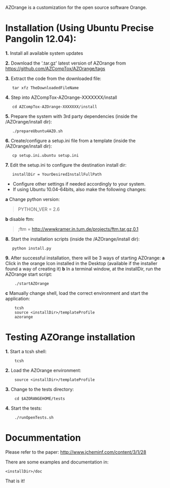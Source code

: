 AZOrange is a customization for the open source software Orange. 

Installation (Using Ubuntu Precise Pangolin 12.04):
===============================================================================
**1.** Install all available system updates

**2.** Download the '.tar.gz' latest version of AZOrange from https://github.com/AZCompTox/AZOrange/tags 

**3.** Extract the code from the downloaded file:

       tar xfz TheDownloadedFileName
**4.** Step into AZCompTox-AZOrange-XXXXXXX/install

       cd AZCompTox-AZOrange-XXXXXXX/install
       
**5.** Prepare the system with 3rd party dependencies (inside the <installDir>/AZOrange/install dir):
       
       ./prepareUbuntu4AZO.sh
       
**6.** Create/configure a setup.ini file from a template (inside the <installDir>/AZOrange/install dir):

       cp setup.ini.ubuntu setup.ini
       
**7.** Edit the setup.ini to configure the destination install dir:

       installDir = YourDesiredInstallFullPath
       
   * Configure other settings if needed accordingly to your system.
   * If using Ubuntu 10.04-64bits, also make the following changes:
        
   **a** Change python version:
   > PYTHON_VER = 2.6
   
   **b** disable ftm:
   > ;ftm = http://wwwkramer.in.tum.de/projects/ftm.tar.gz,0.1
           
**8.** Start the installation scripts (inside the <installDir>/AZOrange/install dir):

       python install.py
       
**9.** After successful installation, there will be 3 ways of starting AZOrange:
    **a** Click in the orange Icon installed in the Desktop (available if the installer found a way of creating it)
    **b** In a terminal window, at the installDir, run the AZOrange start script:
    
        ./startAZOrange
        
   **c** Manually change shell, load the correct environment and start the application:
    
        tcsh
        source <installDir>/templateProfile
        azorange


Testing AZOrange installation
===============================================================================

**1.** Start a tcsh shell:

        tcsh
**2.** Load the AZOrange environment:

        source <installDir>/templateProfile
        
**3.** Change to the tests directory:

        cd $AZORANGEHOME/tests
        
**4.** Start the tests:

        ./runOpenTests.sh


Docummentation
===============================================================================
Please refer to the paper:
http://www.jcheminf.com/content/3/1/28

There are some examples and documentation in:

    <installDir>/doc

That is it!
